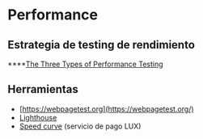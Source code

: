# Performance

## Estrategia de testing de rendimiento

\*\*\*\*[The Three Types of Performance Testing](https://csswizardry.com/2018/10/three-types-of-performance-testing/)

## Herramientas

* [https://webpagetest.org](https://webpagetest.org/) 
* [Lighthouse](https://developers.google.com/web/tools/lighthouse/?hl=es)
* [Speed curve](https://speedcurve.com/) \(servicio de pago LUX\)

